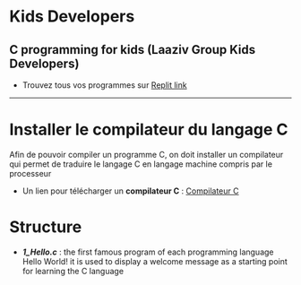 # Kids Developers
## C programming for kids (Laaziv Group Kids Developers)

-  Trouvez tous vos programmes sur [Replit link](https://replit.com/@FaridAbdi/KisDevelopers?v=1)

---
# Installer le compilateur du langage C
Afin de pouvoir compiler un programme C, on doit installer un compilateur qui permet de traduire le langage C en langage machine compris par le processeur 

- Un lien pour télécharger un **compilateur C** : [Compilateur C](https://devstory.net/10469/installer-le-compilateur-c-cpp-cygwin-sur-windows#a1503780)

# Structure 

- ***1_Hello.c*** : the first famous program of each programming language Hello World! it is used to display a welcome message as a starting point for learning the C language
